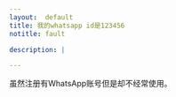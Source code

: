 ```yaml
---
layout:  default
title: 我的whatsapp id是123456
notitle: fault

description: |

---
```

<div>
虽然注册有WhatsApp账号但是却不经常使用。
<div>
